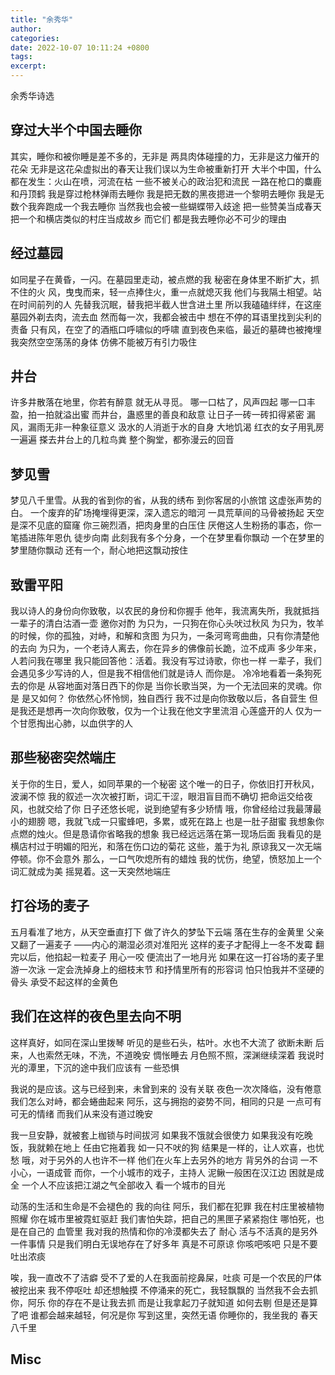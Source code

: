 ```yaml
---
title: "余秀华"
author:
categories:
date: 2022-10-07 10:11:24 +0800
tags:
excerpt:
---
```


余秀华诗选

## 穿过大半个中国去睡你

其实，睡你和被你睡是差不多的，无非是
两具肉体碰撞的力，无非是这力催开的花朵
无非是这花朵虚拟出的春天让我们误以为生命被重新打开
大半个中国，什么都在发生：火山在喷，河流在枯
一些不被关心的政治犯和流民
一路在枪口的麋鹿和丹顶鹤
我是穿过枪林弹雨去睡你
我是把无数的黑夜摁进一个黎明去睡你
我是无数个我奔跑成一个我去睡你
当然我也会被一些蝴蝶带入歧途
把一些赞美当成春天
把一个和横店类似的村庄当成故乡
而它们
都是我去睡你必不可少的理由

## 经过墓园

如同星子在黄昏，一闪。在墓园里走动，被点燃的我
秘密在身体里不断扩大，抓不住的火
风，曳曳而来，轻一点捧住火，重一点就熄灭我
他们与我隔土相望。站在时间前列的人
先替我沉眠，替我把半截人世含进土里
所以我磕磕绊绊，在这座墓园外剃去肉，流去血
然而每一次，我都会被击中
想在不停的耳语里找到尖利的责备
只有风，在空了的酒瓶口呼啸似的呼啸
直到夜色来临，最近的墓碑也被掩埋
我突然空空荡荡的身体
仿佛不能被万有引力吸住

## 井台

许多井散落在地里，你若有醉意
就无从寻觅。
哪一口枯了，风声四起
哪一口丰盈，拍一拍就溢出蜜
而井台，蛊惑里的善良和敌意
让日子一砖一砖扣得紧密
漏风，漏雨无非一种象征意义
汲水的人消逝于水的自身
大地饥渴
红衣的女子用乳房一遍遍
搽去井台上的几粒鸟粪
整个胸堂，都弥漫云的回音

## 梦见雪

梦见八千里雪。从我的省到你的省，从我的绣布
到你客居的小旅馆
这虚张声势的白。
一个废弃的矿场掩埋得更深，深入遗忘的暗河
一具荒草间的马骨被扬起
天空是深不见底的窟窿
你三碗烈酒，把肉身里的白压住
厌倦这人生粉扬的事态，你一笔插进陈年恩仇
徒步向南
此刻我有多个分身，一个在梦里看你飘动
一个在梦里的梦里随你飘动
还有一个，耐心地把这飘动按住

## 致雷平阳

我以诗人的身份向你致敬，以农民的身份和你握手
他年，我流离失所，我就抵挡一辈子的清白沽酒一壶
邀你对酌
为只为，一只狗在你心头吠过秋风
为只为，牧羊的时候，你的孤独，对峙，和解和贪图
为只为，一条河弯弯曲曲，只有你清楚他的去向
为只为，一个老诗人离去，你在异乡的佛像前长跪，泣不成声
多少年来，人若问我在哪里
我只能回答他：活着。我没有写过诗歌，你也一样
一辈子，我们会遇见多少写诗的人，但是我不相信他们就是诗人
而你是。
冷冷地看着一条狗死去的你是
从容地面对落日西下的你是
当你长歌当哭，为一个无法回来的灵魂。你是
是又如何？
你依然心怀怜悯，独自西行
我不过是向你致敬以后，各自营生
但是我还是想再一次向你致敬，仅为一个让我在他文字里流泪
心莲盛开的人
仅为一个甘愿掏出心肺，以血供字的人

## 那些秘密突然端庄

关于你的生日，爱人，如同苹果的一个秘密
这个唯一的日子，你依旧打开秋风，波澜不惊
我的叙述一次次被打断，词汇干涩，眼泪盲目而不确切
把命运交给夜风，也就交给了你
日子还悠长呢，说到绝望有多少矫情
哦，你曾经给过我最薄最小的翅膀
嗯，我就飞成一只蜜蜂吧，多累，或死在路上
也是一肚子甜蜜
我想象你点燃的烛火。但是恳请你省略我的想象
我已经远远落在第一现场后面
我看见的是横店村过于明媚的阳光，和落在伤口边的菊花
这些，羞于为礼
原谅我又一次无端停顿。你不会意外
那么，一口气吹熄所有的蜡烛
我的忧伤，绝望，愤怒加上一个词汇就成为美
摇晃着。这一天突然地端庄


## 打谷场的麦子

五月看准了地方，从天空垂直打下
做了许久的梦坠下云端
落在生存的金黄里
父亲又翻了一遍麦子
——内心的潮湿必须对准阳光
这样的麦子才配得上一冬不发霉
翻完以后，他掐起一粒麦子
用心一咬
便流出了一地月光
如果在这一打谷场的麦子里游一次泳
一定会洗掉身上的细枝末节
和抒情里所有的形容词
怕只怕我并不坚硬的骨头
承受不起这样的金黄色

## 我们在这样的夜色里去向不明

这样真好，如同在深山里拨琴
听见的是些石头，枯叶。水也不大流了
欲断未断
后来，人也索然无味，不洗，不道晚安
惆怅睡去
月色照不照，深渊继续深着
我说时光的潭里，下沉的途中我们应该有
一些恐惧

我说的是应该。这与已经到来，未曾到来的
没有关联
夜色一次次降临，没有倦意
我们怎么对峙，都会蜷曲起来
阿乐，这与拥抱的姿势不同，相同的只是
一点可有可无的情绪
而我们从来没有道过晚安

我一旦安静，就被套上枷锁与时间拔河
如果我不饿就会很使力
如果我没有吃晚饭，我就赖在地上
任由它拖着我
如一只不吠的狗
结果是一样的，让人欢喜，也忧愁
哦，对于另外的人也许不一样
他们在火车上去另外的地方
背另外的台词
一不小心，一语成菅
而你，一个小城市的戏子，主持人
泥鳅一般困在汉江边
困就是成全
一个人不应该把江湖之气全部收入
看一个城市的目光

动荡的生活和生命是不会褪色的
我的向往
阿乐，我们都在犯罪
我在村庄里被植物照耀
你在城市里被霓虹驱赶
我们害怕失踪，把自己的黑匣子紧紧抱住
哪怕死，也是在自己的
血管里
我对我的热情和你的冷漠都失去了
耐心
活与不活真的是另外一件事情
只是我们明白无误地存在了好多年
真是不可原谅
你咳吧咳吧
只是不要吐出浓痰

唉，我一直改不了洁癖
受不了爱的人在我面前挖鼻屎，吐痰
可是一个农民的尸体被挖出来
我不停呕吐
却还想触摸
不停涌来的死亡，我轻飘飘的
当然我不会去抓你，阿乐
你的存在不是让我去抓
而是让我拿起刀子就知道
如何去剔
但是还是算了吧
谁都会越来越轻，何况是你
写到这里，突然无语
你睡你的，我坐我的
春天八千里




## Misc







